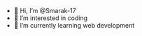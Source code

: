 - 👋 Hi, I’m @Smarak-17
- 👀 I’m interested in coding
- 🌱 I’m currently learning web development


<!---
Smarak-17/Smarak-17 is a ✨ special ✨ repository because its `README.md` (this file) appears on your GitHub profile.
You can click the Preview link to take a look at your changes.
--->
